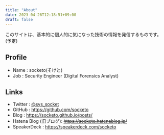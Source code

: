 ```yaml
---
title: "About"
date: 2023-04-26T12:18:51+09:00
draft: false
---
```


このサイトは、基本的に個人的に気になった技術の情報を発信するものです。(予定)

## Profile
- Name : socketo(そけと)
- Job : Security Engineer (Digital Forensics Analyst)

## Links
- Twitter : [@sys_socket](https://twitter.com/sys_socket)
- GitHub : https://github.com/socketo
- Blog : https://socketo.github.io/posts/
- Hatena Blog (旧ブログ): ~~https://socketo.hatenablog.jp/~~
- SpeakerDeck : https://speakerdeck.com/socketo